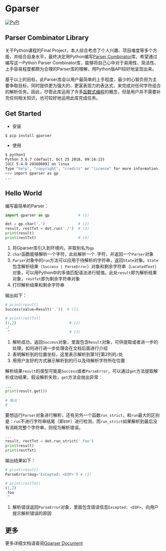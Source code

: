 # Gparser
[![PyPI](https://img.shields.io/pypi/v/gparser.svg)](https://pypi.python.org/pypi)

## Parser Combinator Library

关于Python课程的Final Project，本人综合考虑了个人兴趣、项目难度等多个方面，并结合自身水平，最终决定用Python编写[Parser Combinator](https://en.wikipedia.org/wiki/Parser_combinator)库。希望通过编写这一Python Parser Combinator库，能够将自己心中对于易用性、简洁性、上手容易程度都颇为合理的Parser库的理解，用Python版API较好地呈现出来。

基于以上的目标，此Parser库会以用户最简单的上手程度、最少的心智负担为主要争取目标，同时提供更为强大的、更富表现力的表达式，来完成对任何字符组合的解析任务。因此，尽管此库运用了许多[函数式编程](https://en.wikipedia.org/wiki/Functional_programming)的概念，但是用户并不需要补充任何相关知识，也可较好地运用此库完成任务。


## Get Started

- 安装

```sh
$ pip install gparser
```

- 使用

```sh
$ python3                                
Python 3.6.7 (default, Oct 25 2018, 09:16:13) 
[GCC 5.4.0 20160609] on linux
Type "help", "copyright", "credits" or "license" for more information.
>>> import gparser as gp
...
```

## Hello World

编写最简单的Parser：
```python
import gparser as gp             # (1)

dot = gp.char('.')               # (2)
result, restTxt = dot.run('./')  # (3)
print(result)
print(restTxt)                   # (4)
```
1. 将Gparser库引入到环境内，并取别名为`gp`
2. `char`函数能够解析一个字符，此处解析一个`.`字符，并返回一个`Parser`对象
3. `Parser`对象中的`run`方法可以应用于待解析的字符串，返回`State`对象。`State`包含解析结果（`Success | ParseError`）对象和剩余字符串（`LocatedText`）对象，可以用Python中的多值匹配语法进行赋值。此处`result`即为解析结果对象，`restTxt`即为剩余字符串对象
4. 打印解析结果和剩余字符串

输出如下：
```python
# print(result)
Success(value=Result('.'))  # (1)

# print(restTxt)
(1,2)                        # (2)
./
 ^                           # (3)
```
1. 解析成功，返回`Success`对象，里面包含`Result`对象，可供提取或者进一步的处理，如何进行进一步处理会在文档后面进行介绍
2. 表明解析到的位置坐标，这里表示解析到第1行第2列的`/`处
3. 用用户友好的方式展示解析到的行以及待解析字符所在位置

解析结果`result`的类型可能是`Success`或者`ParseError`，可以通过`get`方法提取解析成功结果，假设解析失败，`get`方法会抛出异常：
```python
...
print(result.get())
    
# 输出：
# .
```

要想运行`Parser`对象进行解析，还有另外一个函数`run_strict`，和`run`最大的区别是：`run`不进行字符串结尾（即`EOF`）进行检测，而`run_strict`如果解析到最后没有消耗完整个字符串，则视为解析错误。
```python
...
result, restTxt = dot.run_strict('.foo')
print(result)
print(restTxt)
```
输出结果如下：
```python
# print(result)
ParseError(msg='Excepted: <EOF>') # (1)

# print(restTxt)
(1,2)
.foo
 ^
```
1. 解析错误返回`ParseError`对象，里面包含错误信息`Excepted: <EOF>`，向用户提示解析错误的原因


## 更多

更多详细文档请查阅[Gparser Document](https://gaufoo.com/gparser/)
